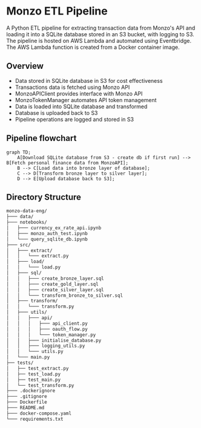 # Monzo ETL Pipeline

A Python ETL pipeline for extracting transaction data from Monzo's API and loading it into a SQLite database stored in an S3 bucket, with logging to S3. The pipeline is hosted on AWS Lambda and automated using Eventbridge. The AWS Lambda function is created from a Docker container image.

## Overview

- Data stored in SQLite database in S3 for cost effectiveness
- Transactions data is fetched using Monzo API
- MonzoAPIClient provides interface with Monzo API
- MonzoTokenManager automates API token management 
- Data is loaded into SQLite database and transformed
- Database is uploaded back to S3
- Pipeline operations are logged and stored in S3

## Pipeline flowchart

```mermaid
graph TD;
    A[Download SQLite database from S3 - create db if first run] --> B[Fetch personal finance data from MonzoAPI];
    B --> C[Load data into bronze layer of database];
    C --> D[Transform bronze layer to silver layer];
    D --> E[Upload database back to S3];
```

## Directory Structure
```bash
monzo-data-eng/ 
├─── data/
├─── notebooks/
│   ├─── currency_ex_rate_api.ipynb
│   ├─── monzo_auth_test.ipynb
│   └─── query_sqlite_db.ipynb
├─── src/
│   ├─── extract/
│   │   └─── extract.py
│   ├─── load/
│   │   └─── load.py
│   ├─── sql/
│   │   ├─── create_bronze_layer.sql
│   │   ├─── create_gold_layer.sql
│   │   ├─── create_silver_layer.sql
│   │   └─── transform_bronze_to_silver.sql
│   ├─── transform/
│   │   └─── transform.py
│   ├─── utils/
│   │   ├─── api/
│   │   │   ├─── api_client.py
│   │   │   ├─── oauth_flow.py
│   │   │   └─── token_manager.py
│   │   ├─── initialise_database.py
│   │   ├─── logging_utils.py
│   │   └─── utils.py        
│   └─── main.py
├── tests/
│   ├── test_extract.py
│   ├── test_load.py
│   ├── test_main.py
│   └── test_transform.py
├─── .dockerignore
├─── .gitignore
├─── Dockerfile
├─── README.md
├─── docker-compose.yaml
└─── requirements.txt
```
